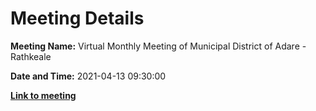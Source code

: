 # Meeting Details

**Meeting Name:** Virtual Monthly Meeting of Municipal District of Adare - Rathkeale

**Date and Time:** 2021-04-13 09:30:00

**<a href="https://www.limerick.ie/council/whats-on/monthly-meeting-municipal-district-adare-rathkeale-67" target="_blank">Link to meeting</a>**
